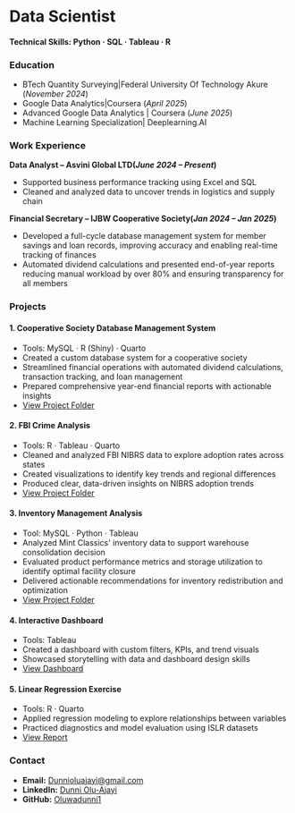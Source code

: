 # Data Scientist 

#### Technical Skills: Python · SQL · Tableau · R 


### Education 
- BTech Quantity Surveying|Federal University Of Technology Akure (_November 2024_)
- Google Data Analytics|Coursera (_April 2025_)
- Advanced Google Data Analytics | Coursera (_June 2025_)
- Machine Learning Specialization| Deeplearning.AI

### Work Experience
**Data Analyst – Asvini Global LTD(_June 2024 – Present_)** 
- Supported business performance tracking using Excel and SQL
- Cleaned and analyzed data to uncover trends in logistics and supply chain

**Financial Secretary – IJBW Cooperative Society(_Jan 2024 – Jan 2025_)**  
- Developed a full-cycle database management system for member savings and loan records, improving accuracy and enabling real-time tracking of finances 
- Automated dividend calculations and presented end-of-year reports reducing manual workload by over 80% and ensuring transparency for all members

### Projects
#### 1. **Cooperative Society Database Management System**
- Tools: MySQL · R (Shiny) · Quarto
- Created a custom database system for a cooperative society
- Streamlined financial operations with automated dividend calculations, transaction tracking, and loan management
- Prepared comprehensive year-end financial reports with actionable insights
- [View Project Folder](https://github.com/oluwadunni1/coop-database)

#### 2. **FBI Crime Analysis**
- Tools: R · Tableau · Quarto
- Cleaned and analyzed FBI NIBRS data to explore adoption rates across states
- Created visualizations to identify key trends and regional differences
- Produced clear, data-driven insights on NIBRS adoption trends
- [View Project Folder](https://github.com/oluwadunni1/fbiCrimeAnalysis)

#### 3. **Inventory Management Analysis**
- Tool: MySQL · Python · Tableau
- Analyzed Mint Classics' inventory data to support warehouse consolidation decision
- Evaluated product performance metrics and storage utilization to identify optimal facility closure
- Delivered actionable recommendations for inventory redistribution and optimization
- [View Project Folder](https://github.com/oluwadunni1/Mint-classics-inventory-analysis)


#### 4. **Interactive Dashboard**
- Tools: Tableau
- Created a dashboard with custom filters, KPIs, and trend visuals
- Showcased storytelling with data and dashboard design skills
- [View Dashboard](https://public.tableau.com/app/profile/dunni.olu.ajayi/viz/autoRecreate/Dashboard1)

#### 5. **Linear Regression Exercise**
- Tools: R · Quarto
- Applied regression modeling to explore relationships between variables
- Practiced diagnostics and model evaluation using ISLR datasets
- [View Report](https://oluwadunni1.github.io/ISLR-Exercises/)


### Contact

- **Email:**  Dunnioluajayi@gmail.com 
- **LinkedIn:** [Dunni Olu-Ajayi](https://www.linkedin.com/in/dunni-olu-ajayi-598a6b2a3/)  
- **GitHub:** [Oluwadunni1](https://github.com/oluwadunni1)
